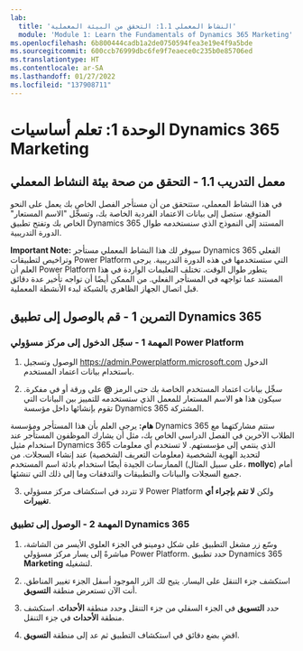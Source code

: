 ```yaml
---
lab:
  title: 'النشاط المعملي 1.1: التحقق من البيئة المعملية'
  module: 'Module 1: Learn the Fundamentals of Dynamics 365 Marketing'
ms.openlocfilehash: 6b800444cadb1a2de0750594fea3e19e4f9a5bde
ms.sourcegitcommit: 600ccb76999dbc6fe9f7eaece0c235b0e85706ed
ms.translationtype: HT
ms.contentlocale: ar-SA
ms.lasthandoff: 01/27/2022
ms.locfileid: "137908711"
---
```

<a name="module-1-learn-the-fundamentals-of-dynamics-365-marketing"></a>الوحدة 1: تعلم أساسيات Dynamics 365 Marketing
========================

## <a name="practice-lab-11---validate-lab-environment"></a>معمل التدريب 1.1 - التحقق من صحة بيئة النشاط المعملي 

في هذا النشاط المعملي، ستتحقق من أن مستأجر الفصل الخاص بك يعمل على النحو المتوقع. ستصل إلى بيانات الاعتماد الفردية الخاصة بك، وتسجِّل "الاسم المستعار" الخاص بك وتفتح تطبيق Dynamics 365 المستند إلى النموذج الذي سنستخدمه طوال الدورة التدريبية. 

**Important Note:** سيوفر لك هذا النشاط المعملي مستأجر Dynamics 365 الفعلي وتراخيص لتطبيقات Power Platform التي ستستخدمها في هذه الدورة التدريبية. يرجى العلم أن Power Platform يتطور طوال الوقت. تختلف التعليمات الواردة في هذا المستند عما تواجهه في المستأجر الفعلي. من الممكن أيضًا أن تواجه تأخير عدة دقائق قبل اتصال الجهاز الظاهري بالشبكة لبدء الأنشطة المعملية.

<a name="exercise-1---access-the-dynamics-365-application"></a>التمرين 1 - قم بالوصول إلى تطبيق Dynamics 365
---------------------------------------------------

### <a name="task-1--log-into-the-power-platform-admin-center"></a>المهمة 1 - سجّل الدخول إلى مركز مسؤولي Power Platform

1.  الوصول وتسجيل <https://admin.Powerplatform.microsoft.com> الدخول باستخدام بيانات اعتماد المستخدم.

2. سجِّل بيانات اعتماد المستخدم الخاصة بك حتى الرمز **@** على ورقة أو في مفكرة. سيكون هذا هو الاسم المستعار للمعمل الذي ستستخدمه للتمييز بين البيانات التي تقوم بإنشائها داخل مؤسسة Dynamics 365 المشتركة. 

**هام:** يرجى العلم بأن هذا المستأجر ومؤسسة Dynamics 365 ستتم مشاركتهما مع الطلاب الآخرين في الفصل الدراسي الخاص بك، مثل أن يشارك الموظفون المستأجر عند استخدام مثيل Dynamics 365 الذي ينتمي إلى مؤسستهم. لا تستخدم أي معلومات لتحديد الهوية الشخصية (معلومات التعريف الشخصية) عند إنشاء السجلات. من الممارسات الجيدة أيضًا استخدام بادئة اسم المستخدم (على سبيل المثال، **mollyc**) أمام جميع السجلات والبيانات والتطبيقات والتدفقات وما إلى ذلك التي تنشئها.

3. لا تتردد في استكشاف مركز مسؤولي Power Platform ولكن **لا تقم بإجراء أي تغييرات**.

### <a name="task-2--access-the-dynamics-365-application"></a>المهمة 2 - الوصول إلى تطبيق Dynamics 365

1.  وسّع زر مشغل التطبيق على شكل دومينو في الجزء العلوي الأيسر من الشاشة، مباشرةً إلى يسار مركز مسؤولي Power Platform. حدد تطبيق Dynamics 365 **Marketing** لتشغيله.

2.  استكشف جزء التنقل على اليسار. يتيح لك الزر الموجود أسفل الجزء تغيير المناطق. أنت الآن تستعرض منطقة **التسويق**. 

3.  حدد **التسويق** في الجزء السفلي من جزء التنقل وحدد منطقة **الأحداث**. استكشف منطقة **الأحداث** في جزء التنقل.  

4. اقضِ بضع دقائق في استكشاف التطبيق ثم عد إلى منطقة **التسويق**.
